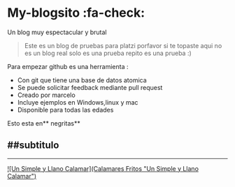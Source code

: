 # My-blogsito :fa-check:
Un blog muy espectacular y brutal
>Este es un blog de pruebas para platzi porfavor si te topaste 
aqui no es un blog real solo es una prueba repito es una prueba :)

Para empezar github es una herramienta :
* Con git que tiene una base de datos atomica
* Se puede solicitar feedback mediante pull request
* Creado por marcelo
* Incluye ejemplos en Windows,linux y mac
* Disponible para todas las edades

Esto esta en** negritas**

##subtitulo
-

------------
[![Un Simple y Llano Calamar](Calamares Fritos "Un Simple y Llano Calamar")](https://recetinas.com/wp-content/uploads/2022/07/calamares-a-la-andaluza.jpg "Un Simple y Llano Calamar")